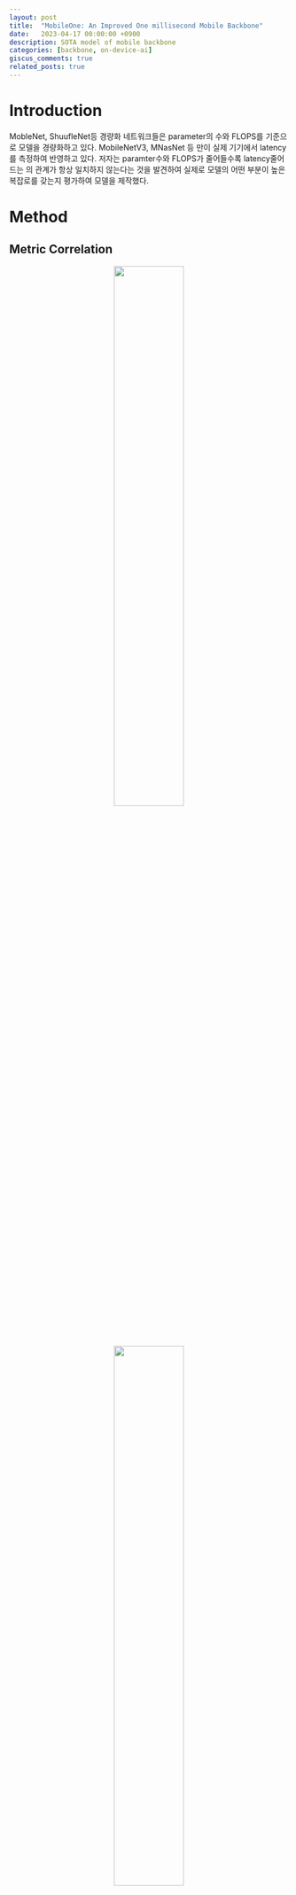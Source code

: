 ```yaml
---
layout: post
title:  "MobileOne: An Improved One millisecond Mobile Backbone"
date:   2023-04-17 00:00:00 +0900
description: SOTA model of mobile backbone
categories: [backbone, on-device-ai]
giscus_comments: true
related_posts: true
---
```


# Introduction

 MobleNet, ShuufleNet등 경량화 네트워크들은 parameter의 수와 FLOPS를 기준으로 모델을 경량화하고 있다. MobileNetV3, MNasNet 등 만이 실제 기기에서 latency를 측정하여 반영하고 있다. 저자는 paramter수와 FLOPS가 줄어들수록 latency줄어드는 의 관계가 항상 일치하지 않는다는 것을 발견하여 실제로 모델의 어떤 부분이 높은 복잡로를 갖는지 평가하여 모델을 제작했다.

# Method

## Metric Correlation

<p align="center">
    <img src="/assets/post/image/mobileone/Untitled.png" width="50%">
    <img src="/assets/post/image/mobileone/Untitled%201.png" width="50%">
    <img src="/assets/post/image/mobileone/Untitled%202.png" width="50%">
</p>


 모델의 cost를 비교할 때 parameter의 수와 FLOPS를 기준으로 비교하곤한다. 하지만 실제 모바일환경에서 일치가 안될 경우고 있으므로 iPhone 12를 사용하여 상관관계를 측정했다.

<p align="center">
    <img src="/assets/post/image/mobileone/Untitled%203.png" width="50%">
</p>

 그 결과 모바일 환경에서는 FLOPS가 중간정도의 상관관계를 나타냈고 파라미터의 수는 낮은 상관관계를 나타냈다. 반면에 CPU 환경에서는 관계가 없보인다.

## Key Bottlenecks

### Activation Function

 Activation function마다 cost가 다르다. 따라서 이를 비교하기 위해 30 layer의 모델을 선언하였으며 activation layer만 바꾸면서 속도측정을 했다.

<p align="center">
    <img src="/assets/post/image/mobileone/Untitled%204.png" width="50%">
</p>

Dynamic Shift-Max등 여러 강력한 activation function이 있으나 이는 latency가 커서 RELU를 사용하기로 했다.

### Architectural Blocks

 Runtime performace에 영향을 주는 원인은 크게 memory access cost과 degree of parallelism이 있다. 예를 들면 skip connection은 이전 feature map에 대한 정보를 저장하고 읽어와야하기 때문에 memory access cost가 늘어나고 SE-block에서 사용하는 global pooling operation은 동기화를 해야하기 때문에 degree of parallelism이 줄어든다. 따라서 MobileOne에서는 skip connectiond르 제거하고 SE-block의 수는 적당히 조절하였다.

## MobileOne Architecture

### MobileOne Block

 기본적인 block은 depthwise, pointwise layer로 factorization하였다. Basic block은 MobileNet-V1에서 사용하는 3x3 depthwise convolution과 1x1 pointwise convolution을 사용한다. 그리고 Rep-VGG에서 사용한 re-parameterizable skip connection을 사용한다. 이 때 trivial over-parameterization factor k는 1~5의 값을 사용한다. Memory access cost를 줄이기 위해 skip connection은 inference time에 제거했다.


<p align="center">
    <img src="/assets/post/image/mobileone/Untitled%205.png" width="50%">
    <img src="/assets/post/image/mobileone/Untitled%206.png" width="50%">
</p>

 Convolution에 대해서는 BachNorm을 Conv layer에 folding하였다. Kernel size $$K$$, Input channel dimension $$C_{in}$$, output channel dimension $$C_{out}$$에 대해서 weight matix는 $$W^\prime \in \mathbb{R}^{C_{out} \times C_{in} \times K \times K}$$, bias는 $$b^\prime \in \mathbb{R}^D$$로 표시할 수 있다. 또한 BatchNorm은 accumulated mean $$\mu$$, accumulated standard deviation $$\sigma$$, scale $$\gamma$$, bias $$\beta$$로 구성되어 있다. Conv와 BN은 모두 linear operation이므로 이를 다느과 같이 합칠 수 있다.

- Weight

$$
\hat{W}=W^\prime * \frac{\gamma}{\sigma}
$$

- Bias

$$
\hat{b}=(b^\prime - \mu) * \frac{\gamma}{\sigma}+\beta
$$

BN에 대한 skip connection은 1x1 convolutio에 K-1 zero padding으로 folding 할 수 있다.  위 과정을 통해 얻어진 folding은 inferenec time에 사 된다.

### Model Scaling

모델의 속도를 위해 block의 수는 resolution마다 다르게설정했다. 이는 resolution이 높은 상단 layer에서는 cost가 높기 때문에 block의 수를 줄이고 하단 layer는 channel 수가 많기 때문에 block를 줄이게 된 것이다.

<p align="center">
    <img src="/assets/post/image/mobileone/Untitled%207.png" width="100%">
</p>

## Training

Overfitting을 방지하기 위해 small model에 대해서는 regularization을 적게 해야한다.  또한 cosine learning rate를 decay와 함께 regularization도 deacy를 해준다.

# Result

<p align="center">
    <img src="/assets/post/image/mobileone/Untitled%208.png" width="50%">
</p>

파라이머의 수가 비슷한 모델중에서는 성능이 제일 높게 나타난다.


<p align="center">
    <img src="/assets/post/image/mobileone/Untitled%209.png" width="50%">
    <img src="/assets/post/image/mobileone/Untitled%2010.png" width="50%">
</p>

Reparameterization도 성능에 좋은 영향을 내는데 모델의 크기가 클수록 성능차이가 좁아진다.

<p align="center">
    <img src="/assets/post/image/mobileone/Untitled%2011.png" width="50%">
</p>

다른 모바일 네트워크를 CPU, GPU, Mobile에서 돌렸을 때 성능과 속도가 좋았고

<p align="center">
    <img src="/assets/post/image/mobileone/Untitled%2012.png" width="50%">
</p>
knowledge distillation을 했을 때도 성능이 제일 좋았다.

<p align="center">
    <img src="/assets/post/image/mobileone/Untitled%2013.png" width="100%">
    <img src="/assets/post/image/mobileone/Untitled%2014.png" width="50%">
</p>

다른 Task에서도 성능이 좋았다.